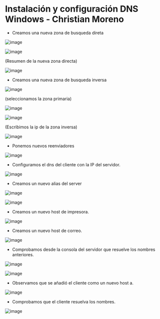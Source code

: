 # Instalación y configuración DNS Windows - Christian Moreno #

- Creamos una nueva zona de busqueda direta

![image](https://github.com/christianjmx/SRD_christian/blob/main/Tema%203/DNS%20Windows/IMG/1.png)

![image](https://github.com/christianjmx/SRD_christian/blob/main/Tema%203/DNS%20Windows/IMG/2.png)

(Resumen de la nueva zona directa)

![image](https://github.com/christianjmx/SRD_christian/blob/main/Tema%203/DNS%20Windows/IMG/3.png)

- Creamos una nueva zona de busqueda inversa

![image](https://github.com/christianjmx/SRD_christian/blob/main/Tema%203/DNS%20Windows/IMG/4.png)

(seleccionamos la zona primaria)

![image](https://github.com/christianjmx/SRD_christian/blob/main/Tema%203/DNS%20Windows/IMG/5.png)

![image](https://github.com/christianjmx/SRD_christian/blob/main/Tema%203/DNS%20Windows/IMG/6.png)

(Escribimos la ip de la zona inversa)

![image](https://github.com/christianjmx/SRD_christian/blob/main/Tema%203/DNS%20Windows/IMG/7.png)

- Ponemos nuevos reenviadores

![image](https://github.com/christianjmx/SRD_christian/blob/main/Tema%203/DNS%20Windows/IMG/9.png)

- Configuramos el dns del cliente con la IP del servidor.

![image](https://github.com/christianjmx/SRD_christian/blob/main/Tema%203/DNS%20Windows/IMG/11.png)

- Creamos un nuevo alias del server

![image](https://github.com/christianjmx/SRD_christian/blob/main/Tema%203/DNS%20Windows/IMG/12.png)

![image](https://github.com/christianjmx/SRD_christian/blob/main/Tema%203/DNS%20Windows/IMG/14.png)

- Creamos un nuevo host de impresora.

![image](https://github.com/christianjmx/SRD_christian/blob/main/Tema%203/DNS%20Windows/IMG/15.png)

- Creamos un nuevo host de correo.

![image](https://github.com/christianjmx/SRD_christian/blob/main/Tema%203/DNS%20Windows/IMG/16.png)

- Comprobamos desde la consola del servidor que resuelve los nombres anteriores.

![image](https://github.com/christianjmx/SRD_christian/blob/main/Tema%203/DNS%20Windows/IMG/17.png)

![image](https://github.com/christianjmx/SRD_christian/blob/main/Tema%203/DNS%20Windows/IMG/18.png)

- Observamos que se añadió el cliente como un nuevo host a.

![image](https://github.com/christianjmx/SRD_christian/blob/main/Tema%203/DNS%20Windows/IMG/19.png)

- Comprobamos que el cliente resuelva los nombres.

![image](https://github.com/christianjmx/SRD_christian/blob/main/Tema%203/DNS%20Windows/IMG/20.png)


















